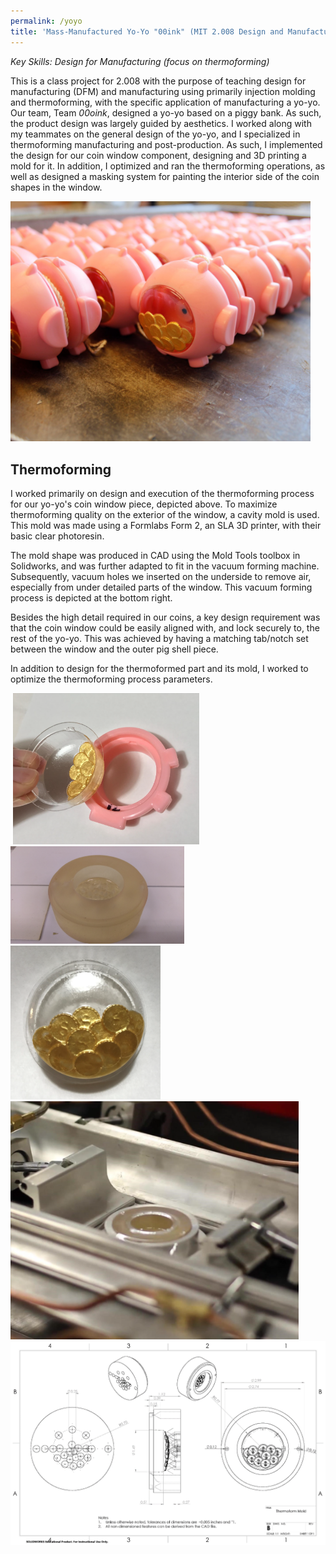 ```yaml
---
permalink: /yoyo
title: 'Mass-Manufactured Yo-Yo "00ink" (MIT 2.008 Design and Manufacturing II Team Project)'
---
```


*Key Skills: Design for Manufacturing (focus on thermoforming)*

This is a class project for 2.008 with the purpose of teaching design
for manufacturing (DFM) and manufacturing using primarily injection
molding and thermoforming, with the specific application of
manufacturing a yo-yo. Our team, Team *00oink*, designed a yo-yo based
on a piggy bank. As such, the product design was largely guided by
aesthetics. I worked along with my teammates on the general design of
the yo-yo, and I specialized in thermoforming manufacturing and
post-production. As such, I implemented the design for our coin window
component, designing and 3D printing a mold for it. In addition, I
optimized and ran the thermoforming operations, as well as designed a
masking system for painting the interior side of the coin shapes in the
window.

<img src="/media/YoYo/image1.png" style="width: 50vw;" />

## Thermoforming 

I worked primarily on design and execution of the thermoforming process
for our yo-yo's coin window piece, depicted above. To maximize
thermoforming quality on the exterior of the window, a cavity mold is
used. This mold was made using a Formlabs Form 2, an SLA 3D printer,
with their basic clear photoresin.

The mold shape was produced in CAD using the Mold Tools toolbox in
Solidworks, and was further adapted to fit in the vacuum forming
machine. Subsequently, vacuum holes we inserted on the underside to
remove air, especially from under detailed parts of the window. This
vacuum forming process is depicted at the bottom right.

Besides the high detail required in our coins, a key design requirement
was that the coin window could be easily aligned with, and lock securely
to, the rest of the yo-yo. This was achieved by having a matching
tab/notch set between the window and the outer pig shell piece.

In addition to design for the thermoformed part and its mold, I worked
to optimize the thermoforming process parameters.

<div class="gallery" data-columns="4">
    <img>
    <img src="/media/YoYo/image2.png" style="width: 31vw;" />
    <img src="/media/YoYo/image3.png" style="width: 29vw;" />
    <img>
</div>

<img src="/media/YoYo/image4.png" style="width: 25vw;" />

<img src="/media/YoYo/image5.png" style="width: 48vw;" />

<img src="/media/YoYo/image6.png" style="width: 65vw;" />

